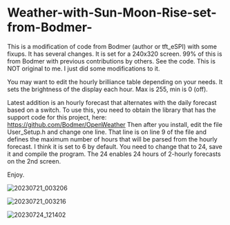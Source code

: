 # Weather-with-Sun-Moon-Rise-set-from-Bodmer-
This is a modification of code from Bodmer (author or tft_eSPI) with some fixups.  It has several changes.  It is set for a 240x320 screen.  99% of this is from Bodmer with previous contributions by others.  See the code.  This is NOT original to me.  I just did some modifications to it.  

You may want to edit the hourly brilliance table depending on your needs.  It sets the brightness of the display each hour.  Max is 255, min is 0 (off).

Latest addition is an hourly forecast that alternates with the daily forecast based on a switch.  To use this, you need to obtain the library that has the support code for this project, here: https://github.com/Bodmer/OpenWeather
Then after you install, edit the file User_Setup.h and change one line.  That line is on line 9 of the file and defines the maximum number of hours that will be parsed from the hourly forecast.  I think it is set to 6 by default.  You need to change that to 24, save it and compile the program. The 24 enables 24 hours of 2-hourly forecasts on the 2nd screen.

Enjoy.

![20230721_003206](https://github.com/MikeyMoMo/Weather-with-Sun-Moon-Rise-set-from-Bodmer-/assets/15792417/375214a6-1e8c-49d4-b50e-bd7ecaff835b)

![20230721_003216](https://github.com/MikeyMoMo/Weather-with-Sun-Moon-Rise-set-from-Bodmer-/assets/15792417/2901e67f-984e-4662-997d-3347bd6ee2e5)

![20230724_121402](https://github.com/MikeyMoMo/Weather-with-Sun-Moon-Rise-set-from-Bodmer-/assets/15792417/d9a4d404-0781-41e3-a252-9ef14ef7bfed)
